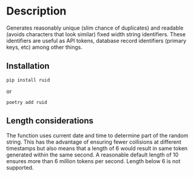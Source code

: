 # Description

Generates reasonably unique (slim chance of duplicates) and readable (avoids characters that look similar) fixed width string identifiers. These identifiers are useful as API tokens, database record identifiers (primary keys, etc) among other things.

## Installation

```shell
pip install ruid
```

or

```shell
poetry add ruid
```

## Length considerations

The function uses current date and time to determine part of the random string. This has the advantage of ensuring fewer collisions at different timestamps but also means that a length of 6 would result in same token generated within the same second. A reasonable default length of 10 ensures more than 6 million tokens per second. Length below 6 is not supported.
